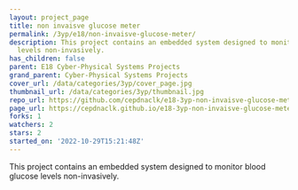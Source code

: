 ```yaml
---
layout: project_page
title: non invaisve glucose meter
permalink: /3yp/e18/non-invaisve-glucose-meter/
description: This project contains an embedded system designed to monitor blood glucose
  levels non-invasively.
has_children: false
parent: E18 Cyber-Physical Systems Projects
grand_parent: Cyber-Physical Systems Projects
cover_url: /data/categories/3yp/cover_page.jpg
thumbnail_url: /data/categories/3yp/thumbnail.jpg
repo_url: https://github.com/cepdnaclk/e18-3yp-non-invaisve-glucose-meter
page_url: https://cepdnaclk.github.io/e18-3yp-non-invaisve-glucose-meter
forks: 1
watchers: 2
stars: 2
started_on: '2022-10-29T15:21:48Z'
---
```


This project contains an embedded system designed to monitor blood glucose levels non-invasively.